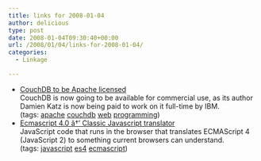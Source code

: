```yaml
---
title: links for 2008-01-04
author: delicious
type: post
date: 2008-01-04T09:30:40+00:00
url: /2008/01/04/links-for-2008-01-04/
categories:
  - Linkage

---
```

  * <div>
      <a href="http://damienkatz.net/2008/01/new_gig.html">CouchDB to be Apache licensed</a>
    </div>
    
    <div>
      CouchDB is now going to be available for commercial use, as its author Damien Katz is now being paid to work on it full-time by IBM.
    </div>
    
    <div>
      (tags: <a href="http://del.icio.us/tazzzzz/apache">apache</a> <a href="http://del.icio.us/tazzzzz/couchdb">couchdb</a> <a href="http://del.icio.us/tazzzzz/web">web</a> <a href="http://del.icio.us/tazzzzz/programming">programming</a>)
    </div>

  * <div>
      <a href="http://olav.dk/js2/">Ecmascript 4.0 â†’ Classic Javascript translator</a>
    </div>
    
    <div>
      JavaScript code that runs in the browser that translates ECMAScript 4 (JavaScript 2) to something current browsers can understand.
    </div>
    
    <div>
      (tags: <a href="http://del.icio.us/tazzzzz/javascript">javascript</a> <a href="http://del.icio.us/tazzzzz/es4">es4</a> <a href="http://del.icio.us/tazzzzz/ecmascript">ecmascript</a>)
    </div>